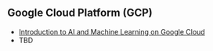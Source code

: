 ## Google Cloud Platform (GCP)

- [Introduction to AI and Machine Learning on Google Cloud](intro-ai-ml-gcp)
- TBD